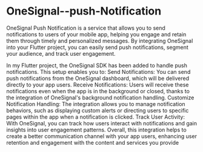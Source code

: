 # OneSignal--push-Notification
OneSignal Push Notification is a service that allows you to send notifications to users of your mobile app, helping you engage and retain them through timely and personalized messages. By integrating OneSignal into your Flutter project, you can easily send push notifications, segment your audience, and track user engagement.

In my Flutter project, the OneSignal SDK has been added to handle push notifications. This setup enables you to:
Send Notifications: You can send push notifications from the OneSignal dashboard, which will be delivered directly to your app users.
Receive Notifications: Users will receive these notifications even when the app is in the background or closed, thanks to the integration of OneSignal's background notification handling.
Customize Notification Handling: The integration allows you to manage notification behaviors, such as displaying custom alerts or directing users to specific pages within the app when a notification is clicked.
Track User Activity: With OneSignal, you can track how users interact with notifications and gain insights into user engagement patterns.
Overall, this integration helps to create a better communication channel with your app users, enhancing user retention and engagement with the content and services you provide
